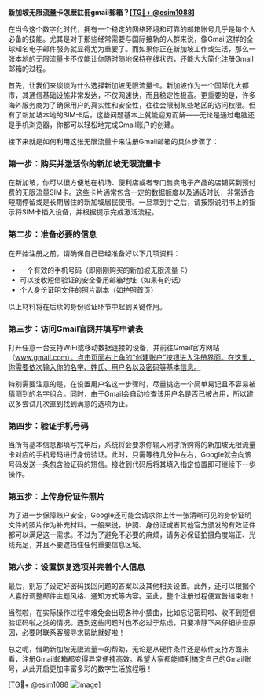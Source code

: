 **新加坡无限流量卡怎麽註冊gmail郵箱？[[TG💪+ @esim1088](https://t.me/s/esim1088)]**

在当今这个数字化时代，拥有一个稳定的网络环境和可靠的邮箱账号几乎是每个人必备的技能。尤其是对于那些经常需要与国际接轨的人群来说，像Gmail这样的全球知名电子邮件服务就显得尤为重要了。而如果你正在新加坡工作或生活，那么一张本地的无限流量卡不仅能让你随时随地保持在线状态，还能大大简化注册Gmail邮箱的过程。

首先，让我们来谈谈为什么选择新加坡无限流量卡。新加坡作为一个国际化大都市，其通信基础设施非常发达，不仅网速快，而且稳定性极高。更重要的是，许多海外服务商为了确保用户的真实性和安全性，往往会限制某些地区的访问权限。但有了新加坡本地的SIM卡后，这些问题基本上就能迎刃而解——无论是通过电脑还是手机浏览器，你都可以轻松地完成Gmail账户的创建。

接下来就是如何利用这张无限流量卡来注册Gmail邮箱的具体步骤了：

### 第一步：购买并激活你的新加坡无限流量卡

在新加坡，你可以很方便地在机场、便利店或者专门售卖电子产品的店铺买到预付费的无限流量SIM卡。这些卡片通常包含一定的数据额度以及通话时长，非常适合短期停留或是长期居住的新加坡居民使用。一旦拿到手之后，请按照说明书上的指示将SIM卡插入设备，并根据提示完成激活流程。

### 第二步：准备必要的信息

在开始注册之前，请确保自己已经准备好以下几项资料：
- 一个有效的手机号码（即刚刚购买的新加坡无限流量卡）
- 可以接收短信验证的安全备用邮箱地址（如果有的话）
- 个人身份证明文件的照片副本（如护照首页）

以上材料将在后续的身份验证环节中起到关键作用。

### 第三步：访问Gmail官网并填写申请表

打开任意一台支持WiFi或移动数据连接的设备，并前往Gmail官方网站（www.gmail.com）。点击页面右上角的“创建账户”按钮进入注册界面。在这里，你需要依次输入你的名字、姓氏、用户名以及密码等基本信息。

特别需要注意的是，在设置用户名这一步骤时，尽量挑选一个简单易记且不容易被猜测到的名字组合。同时，由于Gmail会自动检查该用户名是否已被占用，所以建议多尝试几次直到找到满意的选项为止。

### 第四步：验证手机号码

当所有基本信息都填写完毕后，系统将会要求你输入刚才所购得的新加坡无限流量卡对应的手机号码进行身份验证。此时，只需等待几分钟左右，Google就会向该号码发送一条包含验证码的短信。接收到代码后将其填入指定位置即可继续下一步操作。

### 第五步：上传身份证件照片

为了进一步保障账户安全，Google还可能会请求你上传一张清晰可见的身份证明文件的照片作为补充材料。一般来说，护照、身份证或者其他官方颁发的有效证件都可以满足这一需求。不过为了避免不必要的麻烦，请务必保证拍摄角度端正、光线充足，并且不要遮挡住任何重要信息区域。

### 第六步：设置恢复选项并完善个人信息

最后，别忘了设定好密码找回问题的答案以及其他相关设置。此外，还可以根据个人喜好调整邮件主题风格、通知方式等内容。至此，整个注册过程便宣告结束啦！

当然啦，在实际操作过程中难免会出现各种小插曲，比如忘记密码啦、收不到短信验证码啦之类的情况。遇到这些问题时也不必过于焦虑，只要冷静下来仔细排查原因，必要时联系客服寻求帮助就好啦！

总之呢，借助新加坡无限流量卡的帮助，无论是从硬件条件还是软件支持方面来看，注册Gmail邮箱都变得异常便捷高效。希望大家都能顺利搞定自己的Gmail账号，从此开启更加丰富多彩的数字生活旅程哦！

[[TG💪+ @esim1088](https://t.me/s/esim1088) ![Image](https://i.postimg.cc/4NQfJmqS/Snipaste-2025-05-13-00-14-12.png)]
